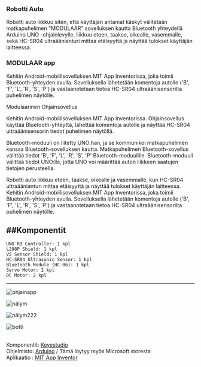 ### Robotti Auto

Robotti auto liikkuu siten, että käyttäjän antamat käskyt välitetään matkapuhelimen "MODULAAR" sovelluksen kautta Bluetooth yhteydellä Arduino UNO -ohjainlevylle.
liikkuu eteen, taakse, oikealle, vasemmalle, sekä HC-SR04 ultraäänianturi mittaa etäisyyttä ja näyttää tulokset käyttäjän laitteessa. 


### MODULAAR app
Kehitin Android-mobiilisovelluksen MIT App Inventorissa, joka toimii Bluetooth-yhteyden avulla. Sovelluksella lähetetään komentoja autolle ('B', 'F', 'L', 'R', 'S', 'P') ja vastaanotetaan tietoa HC-SR04 ultraäänisensorilta puhelimen näytölle.



Modulaarinen Ohjainsovellus

Kehitin Android-mobiilisovelluksen MIT App Inventorissa. Ohjainsovellus käyttää Bluetooth-yhteyttä, lähettää komentoja autolle ja näyttää HC-SR04 ultraäänisensorin tiedot puhelimen näytöllä.


Bluetooth-moduuli on liitetty UNO:han, ja se kommunikoi matkapuhelimen kanssa Bluetooth-sovelluksen kautta.
Matkapuhelimen Bluetooth-sovellus välittää tiedot 'B', 'F', 'L', 'R', 'S', 'P' Bluetooth-moduulille.
Bluetooth-moduuli välittää tiedot UNO:lle, jotta UNO voi määrittää auton liikkeen saatujen tietojen perusteella.

Robotti auto liikkuu eteen, taakse, oikealle ja vasemmalle, kun HC-SR04 ultraäänianturi mittaa etäisyyttä ja näyttää tulokset käyttäjän laitteessa. Kehitin Android-mobiilisovelluksen MIT App Inventorissa, joka toimii Bluetooth-yhteyden avulla. Sovelluksella lähetetään komentoja autolle ('B', 'F', 'L', 'R', 'S', 'P') ja vastaanotetaan tietoa HC-SR04 ultraäänisensorilta puhelimen näytölle.


##Komponentit
---
    UNO R3 Controller: 1 kpl
    L298P Shield: 1 kpl
    V5 Sensor Shield: 1 kpl
    HC-SR04 Ultrasonic Sensor: 1 kpl
    Bluetooth Module (HC-06): 1 kpl
    Servo Motor: 2 kpl
    DC Motor: 2 kpl
---
![ohjainapp](https://github.com/damakes/mini-auto/assets/155246347/6e5affbb-17b3-466c-b5bc-5f6a45ccc198)

![nälym](https://github.com/damakes/mini-auto/assets/155246347/fa6f8a26-cadf-40a6-88a9-c1b4a91540a9)

![nälym222](https://github.com/damakes/mini-auto/assets/155246347/2ffd9399-2c18-492c-8c5e-87fd176e2fb8)

![botti](https://github.com/damakes/mini-auto/assets/155246347/b6081ab0-3842-4863-ae00-a87a89d628dd)





<br>Komponentit: [Keyestudio](https://wiki.keyestudio.com/Main_Page) 
<br>Ohjelmisto: [Arduino](https://wiki-content.arduino.cc/en/software) / Tämä löytyy myös Microsoft storesta
<br>Aplikaatio : [MIT App Inventor](https://appinventor.mit.edu/) 
